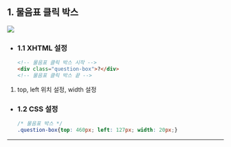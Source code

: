 ## 1. 물음표 클릭 박스

<img src="https://user-images.githubusercontent.com/95833863/180597152-8dc79c3a-cd79-4a29-b739-31734afad55a.jpg">

* ### 1.1 XHTML 설정
    ```html
    <!-- 물음표 클릭 박스 시작 -->
    <div class="question-box">?</div>
    <!-- 물음표 클릭 박스 끝 -->
    ```
1. top, left 위치 설정, width 설정

* ### 1.2 CSS 설정
    ```css
    /* 물음표 박스 */
    .question-box{top: 460px; left: 127px; width: 20px;}
    ```
***





